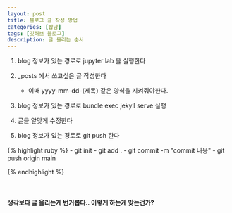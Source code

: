 ```yaml
---
layout: post
title: 블로그 글 작성 방법
categories: [잡담]
tags: [깃허브 블로그]
description: 글 올리는 순서
---
```


1. blog 정보가 있는 경로로 jupyter lab 을 실행한다

2. _posts 에서 쓰고싶은 글 작성한다
    * 이때 yyyy-mm-dd-{제목} 같은 양식을 지켜줘야한다.
3. blog 정보가 있는 경로로 bundle exec jekyll serve 실행

4. 글을 알맞게 수정한다

5. blog 정보가 있는 경로로 git push 한다

{% highlight ruby %}
    - git init
    - git add .
    - git commit -m "commit 내용"
    - git push origin main

{% endhighlight %}

<br>

#### 생각보다 글 올리는게 번거롭다.. 이렇게 하는게 맞는건가?

